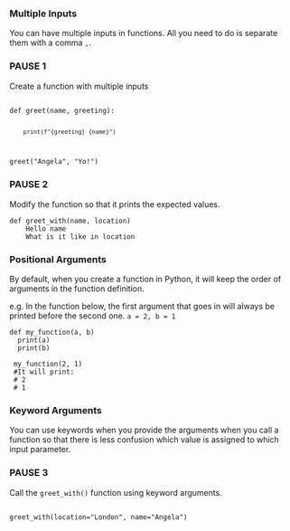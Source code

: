 ### Multiple Inputs
You can have multiple inputs in functions. All you need to do is separate them with a comma `,`.

### PAUSE 1 
Create a function with multiple inputs

<div class="hint">
  <code>
def greet(name, greeting):

    ____print(f"{greeting} {name}")
    
greet("Angela", "Yo!")
</code>
</div>

### PAUSE 2
Modify the function so that it prints the expected values.
```
def greet_with(name, location)
    Hello name
    What is it like in location
```

### Positional Arguments
By default, when you create a function in Python, it will keep the order of arguments in the function definition.

e.g. In the function below, the first argument that goes in will always be printed before the second one. `a = 2, b = 1`

```
def my_function(a, b)
  print(a)
  print(b)
  
 my_function(2, 1)
 #It will print:
 # 2
 # 1
```

### Keyword Arguments
You can use keywords when you provide the arguments when you call a function so that there is less confusion which value is assigned to which input parameter.

### PAUSE 3 
Call the `greet_with()` function using keyword arguments.

<div class="hint">
  <code>
greet_with(location="London", name="Angela")
</code>
</div>
